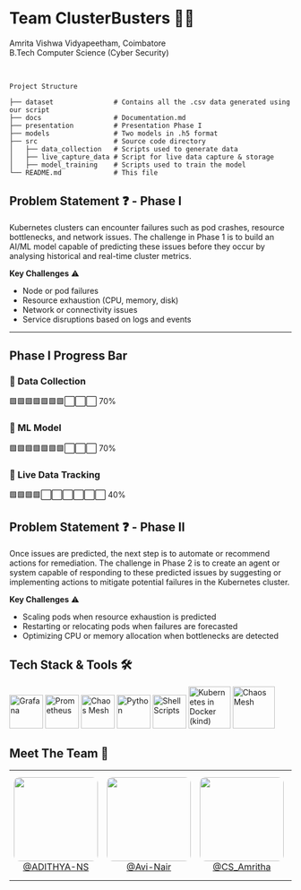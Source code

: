  

# **Team ClusterBusters** 👩‍💻

Amrita Vishwa Vidyapeetham, Coimbatore  
B.Tech Computer Science (Cyber Security)    

<br>

```
Project Structure

├── dataset               # Contains all the .csv data generated using our script
├── docs                  # Documentation.md
├── presentation          # Presentation Phase I
├── models                # Two models in .h5 format
├── src                   # Source code directory
│   ├── data_collection   # Scripts used to generate data
│   ├── live_capture_data # Script for live data capture & storage
│   ├── model_training    # Scripts used to train the model
└── README.md             # This file
```
Problem Statement ❓ - Phase I
---
Kubernetes clusters can encounter failures such as pod crashes, resource bottlenecks, and network issues. The
challenge in Phase 1 is to build an AI/ML model capable of predicting these issues before they occur by analysing
historical and real-time cluster metrics.

**Key Challenges** ⚠️
- Node or pod failures
- Resource exhaustion (CPU, memory, disk)
- Network or connectivity issues
- Service disruptions based on logs and events
  
---
Phase I Progress Bar 
---  
### 📌 Data Collection 
🟩🟩🟩🟩🟩🟩🟩⬜⬜⬜  70%   

### 📌 ML Model 
🟩🟩🟩🟩🟩🟩🟩⬜⬜⬜  70% 

### 📌 Live Data Tracking  
🟩🟩🟩🟩⬜⬜⬜⬜⬜⬜  40% 




Problem Statement ❓ - Phase II
---
Once issues are predicted, the next step is to automate or recommend actions for remediation. The challenge in Phase
2 is to create an agent or system capable of responding to these predicted issues by suggesting or implementing actions
to mitigate potential failures in the Kubernetes cluster.

**Key Challenges** ⚠️
- Scaling pods when resource exhaustion is predicted
- Restarting or relocating pods when failures are forecasted
- Optimizing CPU or memory allocation when bottlenecks are detected


## Tech Stack & Tools 🛠️

  <p>
   <img src="https://cdn.jsdelivr.net/gh/devicons/devicon/icons/grafana/grafana-original.svg" alt="Grafana" width="60"/>
  <img src="https://cdn.jsdelivr.net/gh/devicons/devicon/icons/prometheus/prometheus-original.svg" alt="Prometheus" width="60"/>
  <img src="https://avatars.githubusercontent.com/u/59082378?v=4" alt="Chaos Mesh" width="60"/>
  <img src="https://cdn.jsdelivr.net/gh/devicons/devicon/icons/python/python-original.svg" alt="Python" width="60"/>
  <img src="https://upload.wikimedia.org/wikipedia/commons/4/4b/Bash_Logo_Colored.svg" alt="Shell Scripts" width="60"/>
  <img src="https://kind.sigs.k8s.io/logo/logo.png" alt="Kubernetes in Docker (kind)" width="75"/>
  <img src="https://avatars.githubusercontent.com/u/7739233?s=280&v=4" alt="Chaos Mesh" width="75"/>

  </p>


## Meet The Team 👥

<div align="center">
  <table>
    <tr>
      <td align="center">
        <a href="https://github.com/ADITHYA-NS">
          <img src="https://github.com/ADITHYA-NS.png" width="150" style="border-radius:10px;"><br>
          @ADITHYA-NS
        </a>
      </td>
      <td align="center">
        <a href="https://github.com/Avi-Nair">
          <img src="https://github.com/Avi-Nair.png" width="150" style="border-radius:10px;"><br>
          @Avi-Nair
        </a>
      </td>
      <td align="center">
        <a href="https://github.com/CS-Amritha">
          <img src="https://github.com/CS-Amritha.png" width="150" style="border-radius:10px;"><br>
          @CS_Amritha
        </a>
      </td>
      <td align="center">
        <a href="https://github.com/Anaswara-Suresh">
          <img src="https://github.com/Anaswara-Suresh.png" width="150" style="border-radius:10px;"><br>
          @Anaswara-Suresh
        </a>
      </td>
      <td align="center">
        <a href="https://github.com/R-Sruthi">
          <img src="https://github.com/R-Sruthi.png" width="150" style="border-radius:10px;"><br>
          @R-Sruthi
        </a>
      </td>
    </tr>
  </table>
</div>


